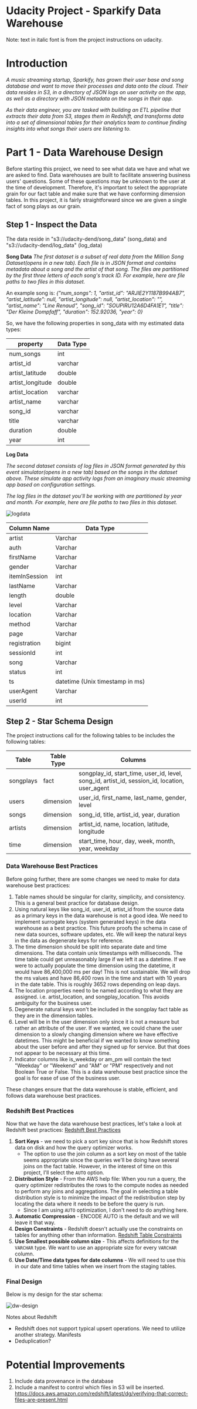 # Udacity Project - Sparkify Data Warehouse
Note: text in italic font is from the project instructions on udacity.

# Introduction 

*A music streaming startup, Sparkify, has grown their user base and song database and want to move their processes and data onto the cloud. Their data resides in S3, in a directory of JSON logs on user activity on the app, as well as a directory with JSON metadata on the songs in their app.*

*As their data engineer, you are tasked with building an ETL pipeline that extracts their data from S3, stages them in Redshift, and transforms data into a set of dimensional tables for their analytics team to continue finding insights into what songs their users are listening to.*

# Part 1 - Data Warehouse Design

Before starting this project, we need to see what data we have and what we are asked to find.  Data warehouses are built to facilitate answering business users' questions.  Some of these questions may be unknown to the user at the time of development.  Therefore, it's important to select the appropriate grain for our fact table and make sure that we have conforming dimension tables.  In this project, it is fairly straightforward since we are given a single fact of song plays as our grain. 

## Step 1 - Inspect the Data

The data reside in "s3://udacity-dend/song_data" (song_data) and "s3://udacity-dend/log_data" (log_data)

**Song Data**
*The first dataset is a subset of real data from the Million Song Dataset(opens in a new tab). Each file is in JSON format and contains metadata about a song and the artist of that song. The files are partitioned by the first three letters of each song's track ID. For example, here are file paths to two files in this dataset.*

An example song is: *{"num_songs": 1, "artist_id": "ARJIE2Y1187B994AB7", "artist_latitude": null, "artist_longitude": null, "artist_location": "", "artist_name": "Line Renaud", "song_id": "SOUPIRU12A6D4FA1E1", "title": "Der Kleine Dompfaff", "duration": 152.92036, "year": 0}*

So, we have the following properties in song_data with my estimated data types:

| property         | Data Type  |
|----------------------|-----------|
| num_songs           | int       |
| artist_id           | varchar   |
| artist_latitude     | double    |
| artist_longitude    | double    |
| artist_location     | varchar   |
| artist_name         | varchar   |
| song_id             | varchar   |
| title               | varchar   |
| duration            | double    |
| year                | int       |


**Log Data**

*The second dataset consists of log files in JSON format generated by this event simulator(opens in a new tab) based on the songs in the dataset above. These simulate app activity logs from an imaginary music streaming app based on configuration settings.*

*The log files in the dataset you'll be working with are partitioned by year and month. For example, here are file paths to two files in this dataset.*

![logdata](log-data.png)

| Column Name       | Data Type                           |
|-------------------|-------------------------------------|
| artist            | Varchar                            |
| auth              | Varchar                            |
| firstName         | Varchar                            |
| gender            | Varchar                            |
| itemInSession     | int                                |
| lastName          | Varchar                            |
| length            | double                             |
| level             | Varchar                            |
| location          | Varchar                            |
| method            | Varchar                            |
| page              | Varchar                            |
| registration      | bigint                             |
| sessionId         | int                                |
| song              | Varchar                            |
| status            | int                                |
| ts                | datetime (Unix timestamp in ms)    |
| userAgent         | Varchar                            |
| userId            | int                                |

## Step 2 - Star Schema Design

The project instructions call for the following tables to be includes the following tables:

|Table | Table Type|Columns|
|-----|-----|----|
|songplays|fact|songplay_id, start_time, user_id, level, song_id, artist_id, session_id, location, user_agent|
|users|dimension|user_id, first_name, last_name, gender, level|
|songs|dimension|song_id, title, artist_id, year, duration|
|artists|dimension|artist_id, name, location, latitude, longitude|
|time|dimension|start_time, hour, day, week, month, year, weekday|

### Data Warehouse Best Practices

Before going further, there are some changes we need to make for data warehouse best practices:

1.  Table names should be singular for clarity, simplicity, and consistency.  This is a general best practice for database design.
2.  Using natural keys like song_id, user_id, artist_id from the source data as a primary keys in the data warehouse is not a good idea.  We need to implement surrogate keys (system generated keys) in the data warehouse as a best practice.  This future proofs the schema in case of new data sources, software updates, etc.  We will keep the natural keys in the data as degenerate keys for reference.
3.  The time dimension should be split into separate date and time dimensions. The data contain unix timestamps with milliseconds.  The time table could get unreasonably large if we left it as a datetime.  If we were to actually populate the time dimension using the datetime, it would have 86,400,000 ms per day!  This is not sustainable.  We will drop the ms values and have 86,400 rows in the time and start with 10 years in the date table. This is roughly 3652 rows depending on leap days.
4.  The location properties need to be named according to what they are assigned.  i.e. artist_location, and songplay_location.  This avoids ambiguity for the business user.
5.  Degenerate natural keys won't be included in the songplay fact table as they are in the dimension tables.
6.  Level will be in the user dimension only since it is not a measure but rather an attribute of the user.  If we wanted, we could chane the user dimension to a slowly changing dimension where we have effective datetimes. This might be beneficial if we wanted to know something about the user before and after they signed up for service.  But that does not appear to be necessary at this time.
7.  Indicator columns like is_weekday or am_pm will contain the text "Weekday" or "Weekend" and "AM" or "PM" respectively and not Boolean True or False.  This is a data warehouse best practice since the goal is for ease of use of the business user.

These changes ensure that the data warehouse is stable, efficient, and follows data warehouse best practices.

### Redshift Best Practices
Now that we have the data warehouse best practices, let's take a look at Redshift best practices: [Redshift Best Practices](https://docs.aws.amazon.com/redshift/latest/dg/c_designing-tables-best-practices.html)

1.  **Sort Keys** - we need to pick a sort key since that is how Redshift stores data on disk and how the query optimizer works.
    - The option to use the join column as a sort key on most of the table seems appropriate since the queries we'll be doing have several joins on the fact table.  However, in the interest of time on this project, I'll select the `AUTO` option.
2.  **Distribution Style** - From the AWS help file: When you run a query, the query optimizer redistributes the rows to the compute nodes as needed to perform any joins and aggregations. The goal in selecting a table distribution style is to minimize the impact of the redistribution step by locating the data where it needs to be before the query is run.
    - Since I am using `AUTO` optimization, I don't need to do anything here.
3. **Automatic Compression** - ENCODE AUTO is the default and we will leave it that way.
4. **Design Constraints** - Redshift doesn't actually use the constraints on tables for anything other than information.  [Redshift Table Constraints](https://docs.aws.amazon.com/redshift/latest/dg/t_Defining_constraints.html)
5. **Use Smallest possible column size** - This affects definitions for the `VARCHAR` type.  We want to use an appropriate size for every `VARCHAR` column.
6. **Use Date/Time data types for date columns** - We will need to use this in our date and time tables when we insert from the staging tables.

### Final Design

Below is my design for the star schema:

![dw-design](udacity-dw.png)

Notes about Redshift
- Redshift does not support typical upsert operations. We need to utilize another strategy. Manifests
- Deduplication?

# Potential Improvements

1. Include data provenance in the database
2. Include a manifest to control which files in S3 will be inserted. https://docs.aws.amazon.com/redshift/latest/dg/verifying-that-correct-files-are-present.html
